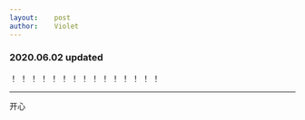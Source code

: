 ```yaml
---
layout:    post
author:    Violet
---
```

### 2020.06.02 updated
！[](img/fuji/2020-06-02/2020_0206_10192100.jpg)
！[](img/fuji/2020-06-02/2020_0206_10202100.jpg)
！[](img/fuji/2020-06-02/2020_0301_14192700.jpg)
！[](img/fuji/2020-06-02/2020_0510_18283700.jpg)
！[](img/fuji/2020-06-02/2020_0510_18284100.jpg)
！[](img/fuji/2020-06-02/2020_0530_19054600.jpg)
！[](img/fuji/2020-06-02/2020_0530_19055600.jpg)
！[](img/fuji/2020-06-02/2020_0530_19060100.jpg)
！[](img/fuji/2020-06-02/2020_0530_19060500.jpg)
！[](img/fuji/2020-06-02/tmp-cam-1707137874530098401.jpg)
！[](img/fuji/2020-06-02/tmp-cam-3608071043735979233.jpg)
！[](img/fuji/2020-06-02/tmp-cam-7793196667526383856.jpg)
！[](img/fuji/2020-06-02/tmp-cam-810206175802261674.jpg)
！[](img/fuji/2020-06-02/tmp-cam-8874670657399994205.jpg)
！[](img/fuji/2020-06-02/tmp-cam-9198881468737749576.jpg)

***
开心

